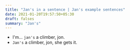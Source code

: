 ```yaml
---
title: "Jan's in a sentence | Jan's example sentences"
date: 2021-01-20T19:57:50+05:30
draft: falses
summary: "Jan's"
---
```

- I'm... `jan's` a climber, jon.
- `Jan's` a climber, jon, she gets it.
                 
